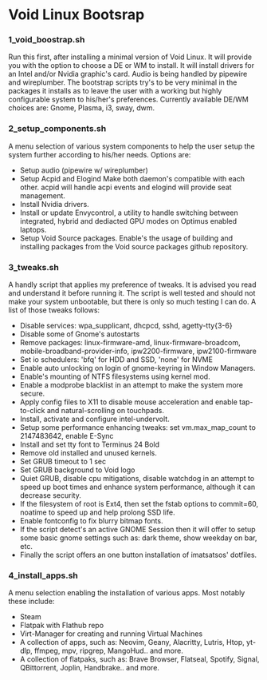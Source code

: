 # Void Linux Bootsrap
### 1_void_boostrap.sh
Run this first, after installing a minimal version of Void Linux. It will provide you with the option to choose a DE or WM to install. It will install drivers for an Intel and/or Nvidia graphic's card. Audio is being handled by pipewire and wireplumber. The bootstrap scripts try's to be very minimal in the packages it installs as to leave the user with a working but highly configurable system to his/her's preferences.
Currently available DE/WM choices are: Gnome, Plasma, i3, sway, dwm.

### 2_setup_components.sh
A menu selection of various system components to help the user setup the system further according to his/her needs. Options are:
- Setup audio (pipewire w/ wireplumber)
- Setup Acpid and Elogind
	Make both daemon's compatible with each other. acpid will handle acpi events and elogind will provide seat management.
- Install Nvidia drivers.
- Install or update Envycontrol, a utility to handle switching between integrated, hybrid and dediacted GPU modes on Optimus enabled laptops.
- Setup Void Source packages.
	Enable's the usage of building and installing packages from the Void source packages github repository.
	
### 3_tweaks.sh
A handly script that applies my preference of tweaks. It is advised you read and understand it before running it. The script is well tested and should not make your system unbootable, but there is only so much testing I can do. A list of those tweaks follows:
- Disable services: wpa_supplicant, dhcpcd, sshd, agetty-tty{3-6}
- Disable some of Gnome's autostarts
- Remove packages: linux-firmware-amd, linux-firmware-broadcom, mobile-broadband-provider-info, ipw2200-firmware, ipw2100-firmware
- Set io schedulers: 'bfq' for HDD and SSD, 'none' for NVME
- Enable auto unlocking on login of gnome-keyring in Window Managers.
- Enable's mounting of NTFS filesystems using kernel mod.
- Enable a modprobe blacklist in an attempt to make the system more secure.
- Apply config files to X11 to disable mouse acceleration and enable tap-to-click and natural-scrolling on touchpads.
- Install, activate and configure intel-undervolt.
- Setup some performance enhancing tweaks: set vm.max_map_count to 2147483642, enable E-Sync
- Install and set tty font to Terminus 24 Bold
- Remove old installed and unused kernels.
- Set GRUB timeout to 1 sec
- Set GRUB background to Void logo
- Quiet GRUB, disable cpu mitigations, disable watchdog in an attempt to speed up boot times and enhance system performance, although it can decrease security.
- If the filesystem of root is Ext4, then set the fstab options to commit=60, noatime to speed up and help prolong SSD life.
- Enable fontconfig to fix blurry bitmap fonts.
- If the script detect's an active GNOME Session then it will offer to setup some basic gnome settings such as: dark theme, show weekday on bar, etc.
- Finally the script offers an one button installation of imatsatsos' dotfiles.

### 4_install_apps.sh
A menu selection enabling the installation of various apps.
Most notably these include:
- Steam
- Flatpak with Flathub repo
- Virt-Manager for creating and running Virtual Machines
- A collection of apps, such as: Neovim, Geany, Alacritty, Lutris, Htop, yt-dlp, ffmpeg, mpv, ripgrep, MangoHud.. and more.
- A collection of flatpaks, such as: Brave Browser, Flatseal, Spotify, Signal, QBittorrent, Joplin, Handbrake.. and more.
